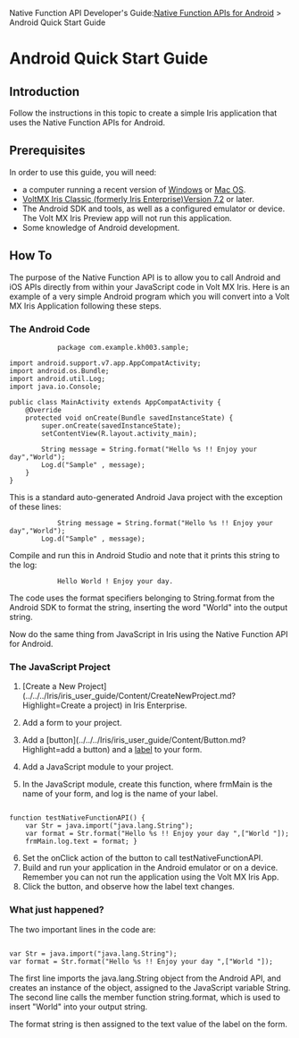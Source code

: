                            

Native Function API Developer's Guide:[Native Function APIs for Android](native_function_apis_for_android.md) > Android Quick Start Guide

Android Quick Start Guide
=========================

Introduction
------------

Follow the instructions in this topic to create a simple Iris application that uses the Native Function APIs for Android.

Prerequisites
-------------

In order to use this guide, you will need:

*   a computer running a recent version of [Windows](../../../Iris/iris_user_guide/Content/HardwareReqs.md#WinCompReqs) or [Mac OS](../../../Iris/iris_user_guide/Content/HardwareReqs.md#MacCompReqs).
*   [VoltMX Iris Classic (formerly Iris Enterprise)Version 7.2](../../../Iris/iris_user_guide/Content/SUGinstallVoltMXStudio.md) or later.
*   The Android SDK and tools, as well as a configured emulator or device. The Volt MX Iris Preview app will not run this application.
*   Some knowledge of Android development.

How To
------

The purpose of the Native Function API is to allow you to call Android and iOS APIs directly from within your JavaScript code in Volt MX Iris. Here is an example of a very simple Android program which you will convert into a Volt MX Iris Application following these steps.

### The Android Code

```
            package com.example.kh003.sample;

import android.support.v7.app.AppCompatActivity;
import android.os.Bundle;
import android.util.Log;
import java.io.Console;

public class MainActivity extends AppCompatActivity {
    @Override
    protected void onCreate(Bundle savedInstanceState) {
        super.onCreate(savedInstanceState);
        setContentView(R.layout.activity_main);

        String message = String.format("Hello %s !! Enjoy your day","World");
        Log.d("Sample" , message);
    }
}

```

This is a standard auto-generated Android Java project with the exception of these lines:

```
            String message = String.format("Hello %s !! Enjoy your day","World");
        Log.d("Sample" , message);
```

Compile and run this in Android Studio and note that it prints this string to the log:

```
            Hello World ! Enjoy your day.
```

The code uses the format specifiers belonging to String.format from the Android SDK to format the string, inserting the word "World" into the output string.

Now do the same thing from JavaScript in Iris using the Native Function API for Android.

### The JavaScript Project

1.  [Create a New Project](../../../Iris/iris_user_guide/Content/CreateNewProject.md?Highlight=Create a project) in Iris Enterprise.
    
2.  Add a form to your project.
3.  Add a [button](../../../Iris/iris_user_guide/Content/Button.md?Highlight=add a button) and a [label](../../../Iris/iris_user_guide/Content/Label.md?Highlight=label) to your form.
4.  Add a JavaScript module to your project.
5.  In the JavaScript module, create this function, where frmMain is the name of your form, and log is the name of your label.

```

function testNativeFunctionAPI() {
    var Str = java.import("java.lang.String"); 
    var format = Str.format("Hello %s !! Enjoy your day ",["World "]);
    frmMain.log.text = format; }
```

6.  Set the onClick action of the button to call testNativeFunctionAPI.
7.  Build and run your application in the Android emulator or on a device. Remember you can not run the application using the Volt MX Iris App.
8.  Click the button, and observe how the label text changes.

### What just happened?

The two important lines in the code are:

```
   
var Str = java.import("java.lang.String");
var format = Str.format("Hello %s !! Enjoy your day ",["World "]);
```

The first line imports the java.lang.String object from the Android API, and creates an instance of the object, assigned to the JavaScript variable String. The second line calls the member function string.format, which is used to insert "World" into your output string.

The format string is then assigned to the text value of the label on the form.
